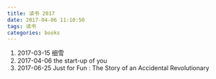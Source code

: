 ```yaml
---
title: 读书 2017
date: 2017-04-06 11:10:50
tags: 读书
categories: books
---
```


1. 2017-03-15 细雪 
2. 2017-04-06 the start-up of you   
3. 2017-06-25 Just for Fun : The Story of an Accidental Revolutionary 

